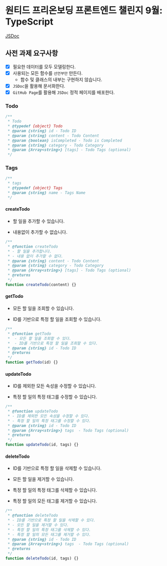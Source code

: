 # 원티드 프리온보딩 프론트엔드 챌린지 9월: TypeScript

[JSDoc](https://taemin-jang.github.io/wanted-pre-onboarding-challenge-fe-2/)

## 사전 과제 요구사항

- [x] 필요한 데이터를 모두 모델링한다.
- [x] 사용되는 모든 함수를 `선언부만` 만든다.
  - 함수 및 클래스의 내부는 구현하지 않습니다.
- [x] `JSDoc`을 활용해 문서화한다.
- [x] `GitHub Page`를 활용해 `JSDoc` 정적 페이지를 배포한다.

### Todo

```js
/**
 * Todo
 * @typedef {object} Todo
 * @param {string} id - Todo ID
 * @param {string} content - Todo Content
 * @param {boolean} isCompleted - Todo is Completed
 * @param {string} category - Todo Category
 * @param {Array<string>} [tags] - Todo Tags (optional)
 */
```

### Tags

```js
/**
 * tags
 * @typedef {object} Tags
 * @param {string} name - Tags Name
 */
```

#### createTodo

- 할 일을 추가할 수 있습니다.

- 내용없이 추가할 수 없습니다.

```js
/**
 * @function createTodo
 * - 할 일을 추가합니다.
 * - 내용 없이 추가할 수 없다.
 * @param {string} content - Todo Content
 * @param {string} category - Todo Category
 * @param {Array<string>} [tags] - Todo Tags (optional)
 * @returns
 */
function createTodo(content) {}
```

#### getTodo

- 모든 할 일을 조회할 수 있습니다.

- ID를 기반으로 특정 할 일을 조회할 수 있습니다.

```js
/**
 * @function getTodo
 *  - 모든 할 일을 조회할 수 있다.
 *  - ID를 기반으로 특정 할 일을 조회할 수 있다.
 * @param {string} id - Todo ID
 * @returns
 */
function getTodo(id) {}
```

#### updateTodo

- ID를 제외한 모든 속성을 수정할 수 있습니다.

- 특정 할 일의 특정 태그를 수정할 수 있습니다.

```js
/**
 * @function updateTodo
 * - ID를 제외한 모든 속성을 수정할 수 있다.
 * - 특정 할 일의 특정 태그를 수정할 수 있다.
 * @param {string} id - Todo ID
 * @param {Array<string>} tags  - Todo Tags (optional)
 * @returns
 */
function updateTodo(id, tags) {}
```

#### deleteTodo

- ID를 기반으로 특정 할 일을 삭제할 수 있습니다.

- 모든 할 일을 제거할 수 있습니다.

- 특정 할 일의 특정 태그를 삭제할 수 있습니다.

- 특정 할 일의 모든 태그를 제거할 수 있습니다.

```js
/**
 * @function deleteTodo
 * - ID를 기반으로 특정 할 일을 삭제할 수 있다.
 * - 모든 할 일을 제거할 수 있다.
 * - 특정 할 일의 특정 태그를 삭제할 수 있다.
 * - 특정 할 일의 모든 태그를 제거할 수 있다.
 * @param {string} id - Todo ID
 * @param {Array<string>} tags  - Todo Tags (optional)
 * @returns
 */
function deleteTodo(id, tags) {}
```
